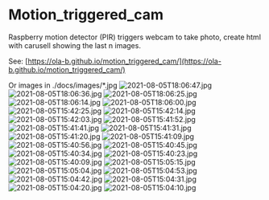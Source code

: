 # Motion_triggered_cam
Raspberry motion detector (PIR) triggers webcam to take photo, create html with carusell showing the last n images.

See: [https://ola-b.github.io/motion_triggered_cam/](https://ola-b.github.io/motion_triggered_cam/)


Or images in ./docs/images/*.jpg
![2021-08-05T18:06:47.jpg](https://github.com/Ola-B/motion_triggered_cam/blob/main/docs/images/2021-08-05T18:06:47.jpg "2021-08-05T18:06:47.jpg")
![2021-08-05T18:06:36.jpg](https://github.com/Ola-B/motion_triggered_cam/blob/main/docs/images/2021-08-05T18:06:36.jpg "2021-08-05T18:06:36.jpg")
![2021-08-05T18:06:25.jpg](https://github.com/Ola-B/motion_triggered_cam/blob/main/docs/images/2021-08-05T18:06:25.jpg "2021-08-05T18:06:25.jpg")
![2021-08-05T18:06:14.jpg](https://github.com/Ola-B/motion_triggered_cam/blob/main/docs/images/2021-08-05T18:06:14.jpg "2021-08-05T18:06:14.jpg")
![2021-08-05T18:06:00.jpg](https://github.com/Ola-B/motion_triggered_cam/blob/main/docs/images/2021-08-05T18:06:00.jpg "2021-08-05T18:06:00.jpg")
![2021-08-05T15:42:25.jpg](https://github.com/Ola-B/motion_triggered_cam/blob/main/docs/images/2021-08-05T15:42:25.jpg "2021-08-05T15:42:25.jpg")
![2021-08-05T15:42:14.jpg](https://github.com/Ola-B/motion_triggered_cam/blob/main/docs/images/2021-08-05T15:42:14.jpg "2021-08-05T15:42:14.jpg")
![2021-08-05T15:42:03.jpg](https://github.com/Ola-B/motion_triggered_cam/blob/main/docs/images/2021-08-05T15:42:03.jpg "2021-08-05T15:42:03.jpg")
![2021-08-05T15:41:52.jpg](https://github.com/Ola-B/motion_triggered_cam/blob/main/docs/images/2021-08-05T15:41:52.jpg "2021-08-05T15:41:52.jpg")
![2021-08-05T15:41:41.jpg](https://github.com/Ola-B/motion_triggered_cam/blob/main/docs/images/2021-08-05T15:41:41.jpg "2021-08-05T15:41:41.jpg")
![2021-08-05T15:41:31.jpg](https://github.com/Ola-B/motion_triggered_cam/blob/main/docs/images/2021-08-05T15:41:31.jpg "2021-08-05T15:41:31.jpg")
![2021-08-05T15:41:20.jpg](https://github.com/Ola-B/motion_triggered_cam/blob/main/docs/images/2021-08-05T15:41:20.jpg "2021-08-05T15:41:20.jpg")
![2021-08-05T15:41:09.jpg](https://github.com/Ola-B/motion_triggered_cam/blob/main/docs/images/2021-08-05T15:41:09.jpg "2021-08-05T15:41:09.jpg")
![2021-08-05T15:40:56.jpg](https://github.com/Ola-B/motion_triggered_cam/blob/main/docs/images/2021-08-05T15:40:56.jpg "2021-08-05T15:40:56.jpg")
![2021-08-05T15:40:45.jpg](https://github.com/Ola-B/motion_triggered_cam/blob/main/docs/images/2021-08-05T15:40:45.jpg "2021-08-05T15:40:45.jpg")
![2021-08-05T15:40:34.jpg](https://github.com/Ola-B/motion_triggered_cam/blob/main/docs/images/2021-08-05T15:40:34.jpg "2021-08-05T15:40:34.jpg")
![2021-08-05T15:40:23.jpg](https://github.com/Ola-B/motion_triggered_cam/blob/main/docs/images/2021-08-05T15:40:23.jpg "2021-08-05T15:40:23.jpg")
![2021-08-05T15:40:09.jpg](https://github.com/Ola-B/motion_triggered_cam/blob/main/docs/images/2021-08-05T15:40:09.jpg "2021-08-05T15:40:09.jpg")
![2021-08-05T15:05:15.jpg](https://github.com/Ola-B/motion_triggered_cam/blob/main/docs/images/2021-08-05T15:05:15.jpg "2021-08-05T15:05:15.jpg")
![2021-08-05T15:05:04.jpg](https://github.com/Ola-B/motion_triggered_cam/blob/main/docs/images/2021-08-05T15:05:04.jpg "2021-08-05T15:05:04.jpg")
![2021-08-05T15:04:53.jpg](https://github.com/Ola-B/motion_triggered_cam/blob/main/docs/images/2021-08-05T15:04:53.jpg "2021-08-05T15:04:53.jpg")
![2021-08-05T15:04:42.jpg](https://github.com/Ola-B/motion_triggered_cam/blob/main/docs/images/2021-08-05T15:04:42.jpg "2021-08-05T15:04:42.jpg")
![2021-08-05T15:04:31.jpg](https://github.com/Ola-B/motion_triggered_cam/blob/main/docs/images/2021-08-05T15:04:31.jpg "2021-08-05T15:04:31.jpg")
![2021-08-05T15:04:20.jpg](https://github.com/Ola-B/motion_triggered_cam/blob/main/docs/images/2021-08-05T15:04:20.jpg "2021-08-05T15:04:20.jpg")
![2021-08-05T15:04:10.jpg](https://github.com/Ola-B/motion_triggered_cam/blob/main/docs/images/2021-08-05T15:04:10.jpg "2021-08-05T15:04:10.jpg")
